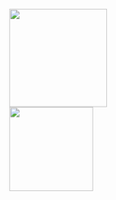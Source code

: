 <br>
<img height="175em" src="https://github-readme-stats.vercel.app/api?username=db2dev&count_private=true&show_icons=true&theme=midnight-purple&hide_border=true" />
<br>
<img height="150em" src="https://github-readme-stats.vercel.app/api/top-langs/?username=db2dev&layout=compact&langs_count=8&theme=midnight-purple&hide_border=true&hide_title=true" />
<br>
